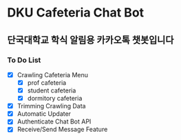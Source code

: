 # DKU Cafeteria Chat Bot

## 단국대학교 학식 알림용 카카오톡 챗봇입니다

### To Do List

-   [x] Crawling Cafeteria Menu
    -   [x] prof cafeteria
    -   [x] student cafeteria
    -   [x] dormitory cafeteria
-   [x] Trimming Crawling Data
-   [x] Automatic Updater
-   [x] Authenticate Chat Bot API
-   [x] Receive/Send Message Feature
